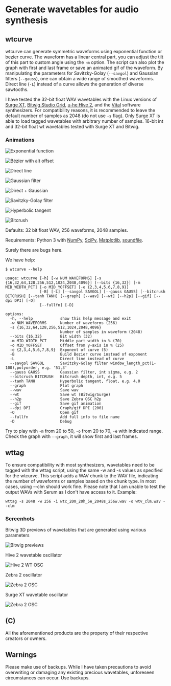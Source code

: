 # Generate wavetables for audio synthesis

## wtcurve

wtcurve can generate symmetric waveforms using exponential function or bezier curve. The waveform has a linear central part, you can adjust the tilt of this part to custom angle using the `-m` option. The script can also plot the graph with first and last frame or save an animated gif of the waveform. By manipulating the parameters for Savitzky-Golay (`--savgol`) and Gaussian filters (`--gauss`), one can obtain a wide range of smoothed waveforms. Direct line (`-L`) instead of a curve allows the generation of diverse sawtooths.

I have tested the 32-bit float WAV wavetables with the Linux versions of [Surge XT](https://surge-synthesizer.github.io/), [Bitwig Studio Grid](https://www.bitwig.com/the-grid/), [u-he Hive 2](https://u-he.com/products/hive/), and the [Vital](https://vital.audio/) software synthesizers. For compatibility reasons, it is recommended to leave the default number of samples as 2048 (do not use `-s` flag). Only Surge XT is able to load tagged wavetables with arbitrary number of samples. 16-bit int and 32-bit float wt wavetables tested with Surge XT and Bitwig.

### Animations

![Exponential function](images/70m_25h_5e_anim.gif)

![Bézier with alt offset](images/70m_45h_bz_anim.gif)

![Direct line](images/70m_25h_dl_anim.gif)

![Gaussian filter](images/70m_25h_9e_ga40_anim.gif)

![Direct + Gaussian](images/70m_25h_dl_ga40_anim.gif)

![Savitzky-Golay filter](images/70m_25h_5e_sg10-3_anim.gif)

![Hyperbolic tangent](images/70m_5h_5e_tanh5.0_anim.gif)

![Bitcrush](images/70m_25h_5e_bc4_anim.gif)

Defaults: 32 bit float WAV, 256 waveforms, 2048 samples.

Requirements: Python 3 with [NumPy](https://numpy.org/install/), [SciPy](https://scipy.org/), [Matplotlib](https://matplotlib.org), [soundfile](https://github.com/bastibe/python-soundfile).

Surely there are bugs here.

We have help:

```text
$ wtcurve --help

usage: wtcurve [-h] [-w NUM_WAVEFORMS] [-s {16,32,64,128,256,512,1024,2048,4096}] [--bits {16,32}] [-m MID_WIDTH_PCT] [-o MID_YOFFSET] [-e {2,3,4,5,6,7,8,9}]
               [-B] [-L] [--savgol SAVGOL] [--gauss GAUSS] [--bitcrush BITCRUSH] [--tanh TANH] [--graph] [--wav] [--wt] [--h2p] [--gif] [--dpi DPI] [-O]
               [--fullfn] [-D]

options:
  -h, --help            show this help message and exit
  -w NUM_WAVEFORMS      Number of waveforms (256)
  -s {16,32,64,128,256,512,1024,2048,4096}
                        Number of samples in waveform (2048)
  --bits {16,32}        Bit width (32)
  -m MID_WIDTH_PCT      Middle part width in % (70)
  -o MID_YOFFSET        Offset from y-axis in % (25)
  -e {2,3,4,5,6,7,8,9}  Exponent of curve (5)
  -B                    Build Bezier curve instead of exponent
  -L                    Direct line instead of curve
  --savgol SAVGOL       Savitzky-Golay filter window_length_pct(1-100),polyorder, e.g. '51,3'
  --gauss GAUSS         Gaussian filter, int sigma, e.g. 2
  --bitcrush BITCRUSH   Bitcrush depth, int, e.g. 5
  --tanh TANH           Hyperbolic tangent, float, e.g. 4.0
  --graph               Plot graph
  --wav                 Save wav
  --wt                  Save wt (Bitwig/Surge)
  --h2p                 Save Zebra OSC h2p
  --gif                 Save gif animation
  --dpi DPI             Graph/gif DPI (200)
  -O                    Open gif
  --fullfn              Add full info to file name
  -D                    Debug
```

Try to play with `-m` from 20 to 50, `-o` from 20 to 70, `-e` with indicated range. Check the graph with `--graph`, it will show first and last frames.

## wttag

To ensure compatibility with most synthesizers, wavetables need to be tagged with the wttag script, using the same -w and -s values as specified for the wtcurve. This script adds a WAV chunk to the WAV file, indicating the number of waveforms or samples based on the chunk type. In most cases, using --clm should work fine. Please note that I am unable to test the output WAVs with Serum as I don't have access to it. Example:

```text
wttag -s 2048 -w 256 -i wtc_20m_20h_5e_2048s_256w.wav -o wtv_clm.wav --clm
```

### Screenhots

Bitwig 3D previews of wavetables that are generated using various parameters

![Bitwig previews](images/bitwig_previews.jpg)

Hive 2 wavetable oscillator

![Hive 2 WT OSC](images/hive_wt.jpg)

Zebra 2 oscillator

![Zebra 2 OSC](images/zebra_osc.jpg)

Surge XT wavetable oscillator

![Zebra 2 OSC](images/surgext_osc.jpg)

## (C)

All the aforementioned products are the property of their respective creators or owners.

## Warnings

Please make use of backups. While I have taken precautions to avoid overwriting or damaging any existing precious wavetables, unforeseen circumstances can occur. Use backups.
